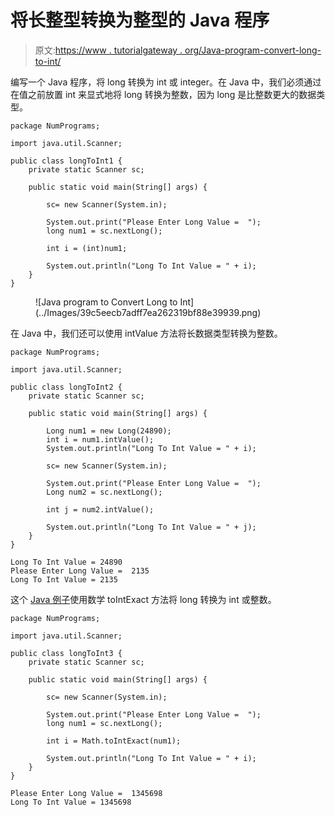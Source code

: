 # 将长整型转换为整型的 Java 程序

> 原文:[https://www . tutorialgateway . org/Java-program-convert-long-to-int/](https://www.tutorialgateway.org/java-program-to-convert-long-to-int/)

编写一个 Java 程序，将 long 转换为 int 或 integer。在 Java 中，我们必须通过在值之前放置 int 来显式地将 long 转换为整数，因为 long 是比整数更大的数据类型。

```
package NumPrograms;

import java.util.Scanner;

public class longToInt1 {
	private static Scanner sc;	

	public static void main(String[] args) {

		sc= new Scanner(System.in);	

		System.out.print("Please Enter Long Value =  ");
		long num1 = sc.nextLong();

		int i = (int)num1;

		System.out.println("Long To Int Value = " + i);
	}
}
```

<figure class="wp-block-image size-large">![Java program to Convert Long to Int](../Images/39c5eecb7adff7ea262319bf88e39939.png)</figure>

在 Java 中，我们还可以使用 intValue 方法将长数据类型转换为整数。

```
package NumPrograms;

import java.util.Scanner;

public class longToInt2 {
	private static Scanner sc;	

	public static void main(String[] args) {

		Long num1 = new Long(24890);
		int i = num1.intValue();
		System.out.println("Long To Int Value = " + i);

		sc= new Scanner(System.in);	

		System.out.print("Please Enter Long Value =  ");
		Long num2 = sc.nextLong();

		int j = num2.intValue();

		System.out.println("Long To Int Value = " + j);
	}
}
```

```
Long To Int Value = 24890
Please Enter Long Value =  2135
Long To Int Value = 2135
```

这个 [Java 例子](https://www.tutorialgateway.org/learn-java-programs/)使用数学 toIntExact 方法将 long 转换为 int 或整数。

```
package NumPrograms;

import java.util.Scanner;

public class longToInt3 {
	private static Scanner sc;	

	public static void main(String[] args) {

		sc= new Scanner(System.in);	

		System.out.print("Please Enter Long Value =  ");
		long num1 = sc.nextLong();

		int i = Math.toIntExact(num1);

		System.out.println("Long To Int Value = " + i);
	}
}
```

```
Please Enter Long Value =  1345698
Long To Int Value = 1345698
```